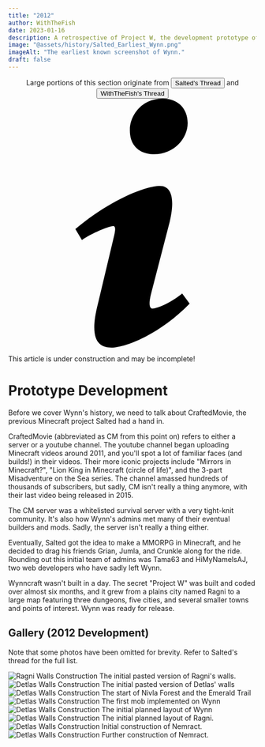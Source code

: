 ```yaml
---
title: "2012"
author: WithTheFish
date: 2023-01-16
description: A retrospective of Project W, the development prototype of what became Wynncraft. This article focuses on the events of 2012 Wynncraft.
image: "@assets/history/Salted_Earliest_Wynn.png"
imageAlt: "The earliest known screenshot of Wynn."
draft: false
---
```



<div class="glass px-4 my-2 py-2"><center>Large portions of this section originate from <a href="https://forums.wynncraft.com/threads/10-years-of-development.307851/" rel="external"><button class="glass font-semibold py-2 px-4 border border-gray-400 rounded shadow">Salted's Thread</button></a> and <a href="https://forums.wynncraft.com/threads/the-history-of-wynncraft-up-to-2-0-1.291440/" rel="external"><button class="glass font-semibold py-2 px-4 border border-gray-400 rounded shadow">WithTheFish's Thread</button></a></center></div>

<div class="flex items-center glass text-white text-sm font-bold px-4 py-1" role="alert">
  <svg class="fill-current w-4 h-4 mr-2" xmlns="http://www.w3.org/2000/svg" viewBox="0 0 20 20"><path d="M12.432 0c1.34 0 2.01.912 2.01 1.957 0 1.305-1.164 2.512-2.679 2.512-1.269 0-2.009-.75-1.974-1.99C9.789 1.436 10.67 0 12.432 0zM8.309 20c-1.058 0-1.833-.652-1.093-3.524l1.214-5.092c.211-.814.246-1.141 0-1.141-.317 0-1.689.562-2.502 1.117l-.528-.88c2.572-2.186 5.531-3.467 6.801-3.467 1.057 0 1.233 1.273.705 3.23l-1.391 5.352c-.246.945-.141 1.271.106 1.271.317 0 1.357-.392 2.379-1.207l.6.814C12.098 19.02 9.365 20 8.309 20z"/></svg>
  <p>This article is under construction and may be incomplete!</p>
</div>

# Prototype Development 

Before we cover Wynn's history, we need to talk about CraftedMovie, the previous Minecraft project Salted had a hand in.

 CraftedMovie (abbreviated as CM from this point on) refers to either a  server or a youtube channel. The youtube channel began uploading  Minecraft videos around 2011, and you'll spot a lot of familiar faces  (and builds!) in their videos. Their more iconic projects include  "Mirrors in Minecraft?", "Lion King in Minecraft (circle of life)", and  the 3-part Misadventure on the Sea series. The channel amassed hundreds  of thousands of subscribers, but sadly, CM isn't really a thing anymore, with their last video being released in 2015.

 The CM server was a whitelisted survival server with a very tight-knit  community. It's also how Wynn's admins met many of their eventual  builders and mods. Sadly, the server isn't really a thing either.

 Eventually, Salted got the idea to make a MMORPG in Minecraft, and he  decided to drag his friends Grian, Jumla, and Crunkle along for the  ride. Rounding out this initial team of admins was Tama63 and  HiMyNameIsAJ, two web developers who have sadly left Wynn.

 Wynncraft wasn't built in a day. The secret "Project W" was built and  coded over almost six months, and it grew from a plains city named Ragni to a large map featuring three dungeons, five cities, and several  smaller towns and points of interest. Wynn was ready for release.

## Gallery (2012 Development)

Note that some photos have been omitted for brevity. Refer to Salted's thread for the full list.

![Ragni Walls Construction](/assets/history/2012-2.png)
The initial pasted version of Ragni's walls.
![Detlas Walls Construction](/assets/history/2012-3.png)
The initial pasted version of Detlas' walls
![Detlas Walls Construction](/assets/history/2012-4.png)
The start of Nivla Forest and the Emerald Trail
![Detlas Walls Construction](/assets/history/2012-6.png)
The first mob implemented on Wynn
![Detlas Walls Construction](/assets/history/2012-8.png)
The initial planned layout of Wynn
![Detlas Walls Construction](/assets/history/2012-9.png)
The initial planned layout of Ragni.
![Detlas Walls Construction](/assets/history/2012-10.png)
Initial construction of Nemract.
![Detlas Walls Construction](/assets/history/2012-11.png)
Further construction of Nemract.